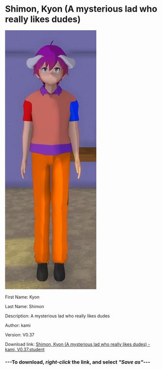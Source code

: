 # Shimon, Kyon (A mysterious lad who really likes dudes)

<img src = "https://raw.githubusercontent.com/Arbiter1223/Daigaku-Gurashi-Custom-Students/master/Students/Files/Shimon%2C%20Kyon%20(A%20mysterious%20lad%20who%20really%20likes%20dudes).png">

First Name: Kyon

Last Name: Shimon

Description: A mysterious lad who really likes dudes

Author: kami

Version: V0.37

Download link: <a href="https://raw.githubusercontent.com/Arbiter1223/Daigaku-Gurashi-Custom-Students/master/Students/Files/Shimon%2C%20Kyon%20(A%20mysterious%20lad%20who%20really%20likes%20dudes)%20-%20kami%2C%20V0.37.student">Shimon, Kyon (A mysterious lad who really likes dudes) - kami, V0.37.student</a>

### ---**To download, _right-click_ the link, and select _"Save as"_**---
